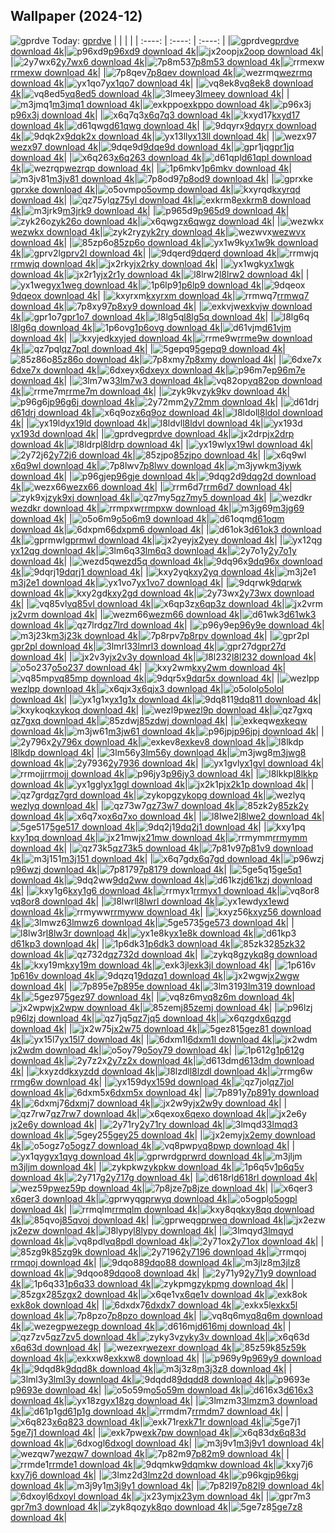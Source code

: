 ## Wallpaper (2024-12)
![gprdve](https://w.wallhaven.cc/full/gp/wallhaven-gprdve.png) Today: [gprdve](https://th.wallhaven.cc/small/gp/gprdve.jpg)
|      |      |      |
| :----: | :----: | :----: |
|![gprdve](https://th.wallhaven.cc/small/gp/gprdve.jpg)[gprdve download 4k](https://wallhaven.cc/w/gprdve)|![p96xd9](https://th.wallhaven.cc/small/p9/p96xd9.jpg)[p96xd9 download 4k](https://wallhaven.cc/w/p96xd9)|![jx2oop](https://th.wallhaven.cc/small/jx/jx2oop.jpg)[jx2oop download 4k](https://wallhaven.cc/w/jx2oop)|
|![2y7wx6](https://th.wallhaven.cc/small/2y/2y7wx6.jpg)[2y7wx6 download 4k](https://wallhaven.cc/w/2y7wx6)|![7p8m53](https://th.wallhaven.cc/small/7p/7p8m53.jpg)[7p8m53 download 4k](https://wallhaven.cc/w/7p8m53)|![rrmexw](https://th.wallhaven.cc/small/rr/rrmexw.jpg)[rrmexw download 4k](https://wallhaven.cc/w/rrmexw)|
|![7p8qev](https://th.wallhaven.cc/small/7p/7p8qev.jpg)[7p8qev download 4k](https://wallhaven.cc/w/7p8qev)|![wezrmq](https://th.wallhaven.cc/small/we/wezrmq.jpg)[wezrmq download 4k](https://wallhaven.cc/w/wezrmq)|![yx1qo7](https://th.wallhaven.cc/small/yx/yx1qo7.jpg)[yx1qo7 download 4k](https://wallhaven.cc/w/yx1qo7)|
|![vq8ek8](https://th.wallhaven.cc/small/vq/vq8ek8.jpg)[vq8ek8 download 4k](https://wallhaven.cc/w/vq8ek8)|![vq8ed5](https://th.wallhaven.cc/small/vq/vq8ed5.jpg)[vq8ed5 download 4k](https://wallhaven.cc/w/vq8ed5)|![3lmeey](https://th.wallhaven.cc/small/3l/3lmeey.jpg)[3lmeey download 4k](https://wallhaven.cc/w/3lmeey)|
|![m3jmq1](https://th.wallhaven.cc/small/m3/m3jmq1.jpg)[m3jmq1 download 4k](https://wallhaven.cc/w/m3jmq1)|![exkppo](https://th.wallhaven.cc/small/ex/exkppo.jpg)[exkppo download 4k](https://wallhaven.cc/w/exkppo)|![p96x3j](https://th.wallhaven.cc/small/p9/p96x3j.jpg)[p96x3j download 4k](https://wallhaven.cc/w/p96x3j)|
|![x6q7q3](https://th.wallhaven.cc/small/x6/x6q7q3.jpg)[x6q7q3 download 4k](https://wallhaven.cc/w/x6q7q3)|![kxyd17](https://th.wallhaven.cc/small/kx/kxyd17.jpg)[kxyd17 download 4k](https://wallhaven.cc/w/kxyd17)|![d61qwg](https://th.wallhaven.cc/small/d6/d61qwg.jpg)[d61qwg download 4k](https://wallhaven.cc/w/d61qwg)|
|![9dqyrx](https://th.wallhaven.cc/small/9d/9dqyrx.jpg)[9dqyrx download 4k](https://wallhaven.cc/w/9dqyrx)|![9dqk2x](https://th.wallhaven.cc/small/9d/9dqk2x.jpg)[9dqk2x download 4k](https://wallhaven.cc/w/9dqk2x)|![yx13ll](https://th.wallhaven.cc/small/yx/yx13ll.jpg)[yx13ll download 4k](https://wallhaven.cc/w/yx13ll)|
|![wezx97](https://th.wallhaven.cc/small/we/wezx97.jpg)[wezx97 download 4k](https://wallhaven.cc/w/wezx97)|![9dqe9d](https://th.wallhaven.cc/small/9d/9dqe9d.jpg)[9dqe9d download 4k](https://wallhaven.cc/w/9dqe9d)|![gpr1jq](https://th.wallhaven.cc/small/gp/gpr1jq.jpg)[gpr1jq download 4k](https://wallhaven.cc/w/gpr1jq)|
|![x6q263](https://th.wallhaven.cc/small/x6/x6q263.jpg)[x6q263 download 4k](https://wallhaven.cc/w/x6q263)|![d61qpl](https://th.wallhaven.cc/small/d6/d61qpl.jpg)[d61qpl download 4k](https://wallhaven.cc/w/d61qpl)|![wezrqp](https://th.wallhaven.cc/small/we/wezrqp.jpg)[wezrqp download 4k](https://wallhaven.cc/w/wezrqp)|
|![1p6mkv](https://th.wallhaven.cc/small/1p/1p6mkv.jpg)[1p6mkv download 4k](https://wallhaven.cc/w/1p6mkv)|![m3jv81](https://th.wallhaven.cc/small/m3/m3jv81.jpg)[m3jv81 download 4k](https://wallhaven.cc/w/m3jv81)|![7p8od9](https://th.wallhaven.cc/small/7p/7p8od9.jpg)[7p8od9 download 4k](https://wallhaven.cc/w/7p8od9)|
|![gprxke](https://th.wallhaven.cc/small/gp/gprxke.jpg)[gprxke download 4k](https://wallhaven.cc/w/gprxke)|![o5ovmp](https://th.wallhaven.cc/small/o5/o5ovmp.jpg)[o5ovmp download 4k](https://wallhaven.cc/w/o5ovmp)|![kxyrqd](https://th.wallhaven.cc/small/kx/kxyrqd.jpg)[kxyrqd download 4k](https://wallhaven.cc/w/kxyrqd)|
|![qz75yl](https://th.wallhaven.cc/small/qz/qz75yl.jpg)[qz75yl download 4k](https://wallhaven.cc/w/qz75yl)|![exkrm8](https://th.wallhaven.cc/small/ex/exkrm8.jpg)[exkrm8 download 4k](https://wallhaven.cc/w/exkrm8)|![m3jrk9](https://th.wallhaven.cc/small/m3/m3jrk9.jpg)[m3jrk9 download 4k](https://wallhaven.cc/w/m3jrk9)|
|![p965d9](https://th.wallhaven.cc/small/p9/p965d9.jpg)[p965d9 download 4k](https://wallhaven.cc/w/p965d9)|![zyk26o](https://th.wallhaven.cc/small/zy/zyk26o.jpg)[zyk26o download 4k](https://wallhaven.cc/w/zyk26o)|![x6qwgz](https://th.wallhaven.cc/small/x6/x6qwgz.jpg)[x6qwgz download 4k](https://wallhaven.cc/w/x6qwgz)|
|![wezwkx](https://th.wallhaven.cc/small/we/wezwkx.jpg)[wezwkx download 4k](https://wallhaven.cc/w/wezwkx)|![zyk2ry](https://th.wallhaven.cc/small/zy/zyk2ry.jpg)[zyk2ry download 4k](https://wallhaven.cc/w/zyk2ry)|![wezwvx](https://th.wallhaven.cc/small/we/wezwvx.jpg)[wezwvx download 4k](https://wallhaven.cc/w/wezwvx)|
|![85zp6o](https://th.wallhaven.cc/small/85/85zp6o.jpg)[85zp6o download 4k](https://wallhaven.cc/w/85zp6o)|![yx1w9k](https://th.wallhaven.cc/small/yx/yx1w9k.jpg)[yx1w9k download 4k](https://wallhaven.cc/w/yx1w9k)|![gprv2l](https://th.wallhaven.cc/small/gp/gprv2l.jpg)[gprv2l download 4k](https://wallhaven.cc/w/gprv2l)|
|![9dqerd](https://th.wallhaven.cc/small/9d/9dqerd.jpg)[9dqerd download 4k](https://wallhaven.cc/w/9dqerd)|![rrmwjq](https://th.wallhaven.cc/small/rr/rrmwjq.jpg)[rrmwjq download 4k](https://wallhaven.cc/w/rrmwjq)|![jx2rky](https://th.wallhaven.cc/small/jx/jx2rky.jpg)[jx2rky download 4k](https://wallhaven.cc/w/jx2rky)|
|![yx1wgk](https://th.wallhaven.cc/small/yx/yx1wgk.jpg)[yx1wgk download 4k](https://wallhaven.cc/w/yx1wgk)|![jx2r1y](https://th.wallhaven.cc/small/jx/jx2r1y.jpg)[jx2r1y download 4k](https://wallhaven.cc/w/jx2r1y)|![l8lrw2](https://th.wallhaven.cc/small/l8/l8lrw2.jpg)[l8lrw2 download 4k](https://wallhaven.cc/w/l8lrw2)|
|![yx1weg](https://th.wallhaven.cc/small/yx/yx1weg.jpg)[yx1weg download 4k](https://wallhaven.cc/w/yx1weg)|![1p6lp9](https://th.wallhaven.cc/small/1p/1p6lp9.jpg)[1p6lp9 download 4k](https://wallhaven.cc/w/1p6lp9)|![9dqeox](https://th.wallhaven.cc/small/9d/9dqeox.jpg)[9dqeox download 4k](https://wallhaven.cc/w/9dqeox)|
|![kxyrxm](https://th.wallhaven.cc/small/kx/kxyrxm.jpg)[kxyrxm download 4k](https://wallhaven.cc/w/kxyrxm)|![rrmwq7](https://th.wallhaven.cc/small/rr/rrmwq7.jpg)[rrmwq7 download 4k](https://wallhaven.cc/w/rrmwq7)|![7p8xy9](https://th.wallhaven.cc/small/7p/7p8xy9.jpg)[7p8xy9 download 4k](https://wallhaven.cc/w/7p8xy9)|
|![exkvjw](https://th.wallhaven.cc/small/ex/exkvjw.jpg)[exkvjw download 4k](https://wallhaven.cc/w/exkvjw)|![gpr1o7](https://th.wallhaven.cc/small/gp/gpr1o7.jpg)[gpr1o7 download 4k](https://wallhaven.cc/w/gpr1o7)|![l8lg5q](https://th.wallhaven.cc/small/l8/l8lg5q.jpg)[l8lg5q download 4k](https://wallhaven.cc/w/l8lg5q)|
|![l8lg6q](https://th.wallhaven.cc/small/l8/l8lg6q.jpg)[l8lg6q download 4k](https://wallhaven.cc/w/l8lg6q)|![1p6ovg](https://th.wallhaven.cc/small/1p/1p6ovg.jpg)[1p6ovg download 4k](https://wallhaven.cc/w/1p6ovg)|![d61vjm](https://th.wallhaven.cc/small/d6/d61vjm.jpg)[d61vjm download 4k](https://wallhaven.cc/w/d61vjm)|
|![kxyjed](https://th.wallhaven.cc/small/kx/kxyjed.jpg)[kxyjed download 4k](https://wallhaven.cc/w/kxyjed)|![rrme9w](https://th.wallhaven.cc/small/rr/rrme9w.jpg)[rrme9w download 4k](https://wallhaven.cc/w/rrme9w)|![qz7pql](https://th.wallhaven.cc/small/qz/qz7pql.jpg)[qz7pql download 4k](https://wallhaven.cc/w/qz7pql)|
|![5gepq9](https://th.wallhaven.cc/small/5g/5gepq9.jpg)[5gepq9 download 4k](https://wallhaven.cc/w/5gepq9)|![85z86o](https://th.wallhaven.cc/small/85/85z86o.jpg)[85z86o download 4k](https://wallhaven.cc/w/85z86o)|![7p8xmy](https://th.wallhaven.cc/small/7p/7p8xmy.jpg)[7p8xmy download 4k](https://wallhaven.cc/w/7p8xmy)|
|![6dxe7x](https://th.wallhaven.cc/small/6d/6dxe7x.jpg)[6dxe7x download 4k](https://wallhaven.cc/w/6dxe7x)|![6dxeyx](https://th.wallhaven.cc/small/6d/6dxeyx.jpg)[6dxeyx download 4k](https://wallhaven.cc/w/6dxeyx)|![p96m7e](https://th.wallhaven.cc/small/p9/p96m7e.jpg)[p96m7e download 4k](https://wallhaven.cc/w/p96m7e)|
|![3lm7w3](https://th.wallhaven.cc/small/3l/3lm7w3.jpg)[3lm7w3 download 4k](https://wallhaven.cc/w/3lm7w3)|![vq82op](https://th.wallhaven.cc/small/vq/vq82op.jpg)[vq82op download 4k](https://wallhaven.cc/w/vq82op)|![rrme7m](https://th.wallhaven.cc/small/rr/rrme7m.jpg)[rrme7m download 4k](https://wallhaven.cc/w/rrme7m)|
|![zyk9kv](https://th.wallhaven.cc/small/zy/zyk9kv.jpg)[zyk9kv download 4k](https://wallhaven.cc/w/zyk9kv)|![p96g6j](https://th.wallhaven.cc/small/p9/p96g6j.jpg)[p96g6j download 4k](https://wallhaven.cc/w/p96g6j)|![2y72mm](https://th.wallhaven.cc/small/2y/2y72mm.jpg)[2y72mm download 4k](https://wallhaven.cc/w/2y72mm)|
|![d61drj](https://th.wallhaven.cc/small/d6/d61drj.jpg)[d61drj download 4k](https://wallhaven.cc/w/d61drj)|![x6q9oz](https://th.wallhaven.cc/small/x6/x6q9oz.jpg)[x6q9oz download 4k](https://wallhaven.cc/w/x6q9oz)|![l8ldol](https://th.wallhaven.cc/small/l8/l8ldol.jpg)[l8ldol download 4k](https://wallhaven.cc/w/l8ldol)|
|![yx19ld](https://th.wallhaven.cc/small/yx/yx19ld.jpg)[yx19ld download 4k](https://wallhaven.cc/w/yx19ld)|![l8ldvl](https://th.wallhaven.cc/small/l8/l8ldvl.jpg)[l8ldvl download 4k](https://wallhaven.cc/w/l8ldvl)|![yx193d](https://th.wallhaven.cc/small/yx/yx193d.jpg)[yx193d download 4k](https://wallhaven.cc/w/yx193d)|
|![gprdve](https://th.wallhaven.cc/small/gp/gprdve.jpg)[gprdve download 4k](https://wallhaven.cc/w/gprdve)|![jx2drp](https://th.wallhaven.cc/small/jx/jx2drp.jpg)[jx2drp download 4k](https://wallhaven.cc/w/jx2drp)|![l8ldrp](https://th.wallhaven.cc/small/l8/l8ldrp.jpg)[l8ldrp download 4k](https://wallhaven.cc/w/l8ldrp)|
|![yx19wl](https://th.wallhaven.cc/small/yx/yx19wl.jpg)[yx19wl download 4k](https://wallhaven.cc/w/yx19wl)|![2y72j6](https://th.wallhaven.cc/small/2y/2y72j6.jpg)[2y72j6 download 4k](https://wallhaven.cc/w/2y72j6)|![85zjpo](https://th.wallhaven.cc/small/85/85zjpo.jpg)[85zjpo download 4k](https://wallhaven.cc/w/85zjpo)|
|![x6q9wl](https://th.wallhaven.cc/small/x6/x6q9wl.jpg)[x6q9wl download 4k](https://wallhaven.cc/w/x6q9wl)|![7p8lwv](https://th.wallhaven.cc/small/7p/7p8lwv.jpg)[7p8lwv download 4k](https://wallhaven.cc/w/7p8lwv)|![m3jywk](https://th.wallhaven.cc/small/m3/m3jywk.jpg)[m3jywk download 4k](https://wallhaven.cc/w/m3jywk)|
|![p96gje](https://th.wallhaven.cc/small/p9/p96gje.jpg)[p96gje download 4k](https://wallhaven.cc/w/p96gje)|![9dqg2d](https://th.wallhaven.cc/small/9d/9dqg2d.jpg)[9dqg2d download 4k](https://wallhaven.cc/w/9dqg2d)|![wezx66](https://th.wallhaven.cc/small/we/wezx66.jpg)[wezx66 download 4k](https://wallhaven.cc/w/wezx66)|
|![rrm6d7](https://th.wallhaven.cc/small/rr/rrm6d7.jpg)[rrm6d7 download 4k](https://wallhaven.cc/w/rrm6d7)|![zyk9xj](https://th.wallhaven.cc/small/zy/zyk9xj.jpg)[zyk9xj download 4k](https://wallhaven.cc/w/zyk9xj)|![qz7my5](https://th.wallhaven.cc/small/qz/qz7my5.jpg)[qz7my5 download 4k](https://wallhaven.cc/w/qz7my5)|
|![wezdkr](https://th.wallhaven.cc/small/we/wezdkr.jpg)[wezdkr download 4k](https://wallhaven.cc/w/wezdkr)|![rrmpxw](https://th.wallhaven.cc/small/rr/rrmpxw.jpg)[rrmpxw download 4k](https://wallhaven.cc/w/rrmpxw)|![m3jg69](https://th.wallhaven.cc/small/m3/m3jg69.jpg)[m3jg69 download 4k](https://wallhaven.cc/w/m3jg69)|
|![o5o6m9](https://th.wallhaven.cc/small/o5/o5o6m9.jpg)[o5o6m9 download 4k](https://wallhaven.cc/w/o5o6m9)|![d61oqm](https://th.wallhaven.cc/small/d6/d61oqm.jpg)[d61oqm download 4k](https://wallhaven.cc/w/d61oqm)|![6dxpm6](https://th.wallhaven.cc/small/6d/6dxpm6.jpg)[6dxpm6 download 4k](https://wallhaven.cc/w/6dxpm6)|
|![d61ok3](https://th.wallhaven.cc/small/d6/d61ok3.jpg)[d61ok3 download 4k](https://wallhaven.cc/w/d61ok3)|![gprmwl](https://th.wallhaven.cc/small/gp/gprmwl.jpg)[gprmwl download 4k](https://wallhaven.cc/w/gprmwl)|![jx2yey](https://th.wallhaven.cc/small/jx/jx2yey.jpg)[jx2yey download 4k](https://wallhaven.cc/w/jx2yey)|
|![yx12qg](https://th.wallhaven.cc/small/yx/yx12qg.jpg)[yx12qg download 4k](https://wallhaven.cc/w/yx12qg)|![3lm6q3](https://th.wallhaven.cc/small/3l/3lm6q3.jpg)[3lm6q3 download 4k](https://wallhaven.cc/w/3lm6q3)|![2y7o1y](https://th.wallhaven.cc/small/2y/2y7o1y.jpg)[2y7o1y download 4k](https://wallhaven.cc/w/2y7o1y)|
|![wezd5q](https://th.wallhaven.cc/small/we/wezd5q.jpg)[wezd5q download 4k](https://wallhaven.cc/w/wezd5q)|![9dq96x](https://th.wallhaven.cc/small/9d/9dq96x.jpg)[9dq96x download 4k](https://wallhaven.cc/w/9dq96x)|![9dqrj1](https://th.wallhaven.cc/small/9d/9dqrj1.jpg)[9dqrj1 download 4k](https://wallhaven.cc/w/9dqrj1)|
|![kxy2yq](https://th.wallhaven.cc/small/kx/kxy2yq.jpg)[kxy2yq download 4k](https://wallhaven.cc/w/kxy2yq)|![m3j2e1](https://th.wallhaven.cc/small/m3/m3j2e1.jpg)[m3j2e1 download 4k](https://wallhaven.cc/w/m3j2e1)|![yx1vo7](https://th.wallhaven.cc/small/yx/yx1vo7.jpg)[yx1vo7 download 4k](https://wallhaven.cc/w/yx1vo7)|
|![9dqrwk](https://th.wallhaven.cc/small/9d/9dqrwk.jpg)[9dqrwk download 4k](https://wallhaven.cc/w/9dqrwk)|![kxy2gd](https://th.wallhaven.cc/small/kx/kxy2gd.jpg)[kxy2gd download 4k](https://wallhaven.cc/w/kxy2gd)|![2y73wx](https://th.wallhaven.cc/small/2y/2y73wx.jpg)[2y73wx download 4k](https://wallhaven.cc/w/2y73wx)|
|![vq85vl](https://th.wallhaven.cc/small/vq/vq85vl.jpg)[vq85vl download 4k](https://wallhaven.cc/w/vq85vl)|![x6qp3z](https://th.wallhaven.cc/small/x6/x6qp3z.jpg)[x6qp3z download 4k](https://wallhaven.cc/w/x6qp3z)|![jx2vrm](https://th.wallhaven.cc/small/jx/jx2vrm.jpg)[jx2vrm download 4k](https://wallhaven.cc/w/jx2vrm)|
|![wezm66](https://th.wallhaven.cc/small/we/wezm66.jpg)[wezm66 download 4k](https://wallhaven.cc/w/wezm66)|![d61wk3](https://th.wallhaven.cc/small/d6/d61wk3.jpg)[d61wk3 download 4k](https://wallhaven.cc/w/d61wk3)|![qz7lrd](https://th.wallhaven.cc/small/qz/qz7lrd.jpg)[qz7lrd download 4k](https://wallhaven.cc/w/qz7lrd)|
|![p96y9e](https://th.wallhaven.cc/small/p9/p96y9e.jpg)[p96y9e download 4k](https://wallhaven.cc/w/p96y9e)|![m3j23k](https://th.wallhaven.cc/small/m3/m3j23k.jpg)[m3j23k download 4k](https://wallhaven.cc/w/m3j23k)|![7p8rpv](https://th.wallhaven.cc/small/7p/7p8rpv.jpg)[7p8rpv download 4k](https://wallhaven.cc/w/7p8rpv)|
|![gpr2pl](https://th.wallhaven.cc/small/gp/gpr2pl.jpg)[gpr2pl download 4k](https://wallhaven.cc/w/gpr2pl)|![3lmrl3](https://th.wallhaven.cc/small/3l/3lmrl3.jpg)[3lmrl3 download 4k](https://wallhaven.cc/w/3lmrl3)|![gpr27d](https://th.wallhaven.cc/small/gp/gpr27d.jpg)[gpr27d download 4k](https://wallhaven.cc/w/gpr27d)|
|![jx2v3y](https://th.wallhaven.cc/small/jx/jx2v3y.jpg)[jx2v3y download 4k](https://wallhaven.cc/w/jx2v3y)|![l8l232](https://th.wallhaven.cc/small/l8/l8l232.jpg)[l8l232 download 4k](https://wallhaven.cc/w/l8l232)|![o5o237](https://th.wallhaven.cc/small/o5/o5o237.jpg)[o5o237 download 4k](https://wallhaven.cc/w/o5o237)|
|![kxy2wm](https://th.wallhaven.cc/small/kx/kxy2wm.jpg)[kxy2wm download 4k](https://wallhaven.cc/w/kxy2wm)|![vq85mp](https://th.wallhaven.cc/small/vq/vq85mp.jpg)[vq85mp download 4k](https://wallhaven.cc/w/vq85mp)|![9dqr5x](https://th.wallhaven.cc/small/9d/9dqr5x.jpg)[9dqr5x download 4k](https://wallhaven.cc/w/9dqr5x)|
|![wezlpp](https://th.wallhaven.cc/small/we/wezlpp.jpg)[wezlpp download 4k](https://wallhaven.cc/w/wezlpp)|![x6qjx3](https://th.wallhaven.cc/small/x6/x6qjx3.jpg)[x6qjx3 download 4k](https://wallhaven.cc/w/x6qjx3)|![o5olol](https://th.wallhaven.cc/small/o5/o5olol.jpg)[o5olol download 4k](https://wallhaven.cc/w/o5olol)|
|![yx1g1x](https://th.wallhaven.cc/small/yx/yx1g1x.jpg)[yx1g1x download 4k](https://wallhaven.cc/w/yx1g1x)|![9dq811](https://th.wallhaven.cc/small/9d/9dq811.jpg)[9dq811 download 4k](https://wallhaven.cc/w/9dq811)|![kxykoq](https://th.wallhaven.cc/small/kx/kxykoq.jpg)[kxykoq download 4k](https://wallhaven.cc/w/kxykoq)|
|![wezl9p](https://th.wallhaven.cc/small/we/wezl9p.jpg)[wezl9p download 4k](https://wallhaven.cc/w/wezl9p)|![qz7gxq](https://th.wallhaven.cc/small/qz/qz7gxq.jpg)[qz7gxq download 4k](https://wallhaven.cc/w/qz7gxq)|![85zdwj](https://th.wallhaven.cc/small/85/85zdwj.jpg)[85zdwj download 4k](https://wallhaven.cc/w/85zdwj)|
|![exkeqw](https://th.wallhaven.cc/small/ex/exkeqw.jpg)[exkeqw download 4k](https://wallhaven.cc/w/exkeqw)|![m3jw61](https://th.wallhaven.cc/small/m3/m3jw61.jpg)[m3jw61 download 4k](https://wallhaven.cc/w/m3jw61)|![p96jpj](https://th.wallhaven.cc/small/p9/p96jpj.jpg)[p96jpj download 4k](https://wallhaven.cc/w/p96jpj)|
|![2y796x](https://th.wallhaven.cc/small/2y/2y796x.jpg)[2y796x download 4k](https://wallhaven.cc/w/2y796x)|![exkev8](https://th.wallhaven.cc/small/ex/exkev8.jpg)[exkev8 download 4k](https://wallhaven.cc/w/exkev8)|![l8lkdp](https://th.wallhaven.cc/small/l8/l8lkdp.jpg)[l8lkdp download 4k](https://wallhaven.cc/w/l8lkdp)|
|![3lm56y](https://th.wallhaven.cc/small/3l/3lm56y.jpg)[3lm56y download 4k](https://wallhaven.cc/w/3lm56y)|![m3jwg8](https://th.wallhaven.cc/small/m3/m3jwg8.jpg)[m3jwg8 download 4k](https://wallhaven.cc/w/m3jwg8)|![2y7936](https://th.wallhaven.cc/small/2y/2y7936.jpg)[2y7936 download 4k](https://wallhaven.cc/w/2y7936)|
|![yx1gvl](https://th.wallhaven.cc/small/yx/yx1gvl.jpg)[yx1gvl download 4k](https://wallhaven.cc/w/yx1gvl)|![rrmojj](https://th.wallhaven.cc/small/rr/rrmojj.jpg)[rrmojj download 4k](https://wallhaven.cc/w/rrmojj)|![p96jy3](https://th.wallhaven.cc/small/p9/p96jy3.jpg)[p96jy3 download 4k](https://wallhaven.cc/w/p96jy3)|
|![l8lkkp](https://th.wallhaven.cc/small/l8/l8lkkp.jpg)[l8lkkp download 4k](https://wallhaven.cc/w/l8lkkp)|![yx1ggl](https://th.wallhaven.cc/small/yx/yx1ggl.jpg)[yx1ggl download 4k](https://wallhaven.cc/w/yx1ggl)|![jx2k1p](https://th.wallhaven.cc/small/jx/jx2k1p.jpg)[jx2k1p download 4k](https://wallhaven.cc/w/jx2k1p)|
|![qz7grd](https://th.wallhaven.cc/small/qz/qz7grd.jpg)[qz7grd download 4k](https://wallhaven.cc/w/qz7grd)|![zykopg](https://th.wallhaven.cc/small/zy/zykopg.jpg)[zykopg download 4k](https://wallhaven.cc/w/zykopg)|![wezlyq](https://th.wallhaven.cc/small/we/wezlyq.jpg)[wezlyq download 4k](https://wallhaven.cc/w/wezlyq)|
|![qz73w7](https://th.wallhaven.cc/small/qz/qz73w7.jpg)[qz73w7 download 4k](https://wallhaven.cc/w/qz73w7)|![85zk2y](https://th.wallhaven.cc/small/85/85zk2y.jpg)[85zk2y download 4k](https://wallhaven.cc/w/85zk2y)|![x6q7xo](https://th.wallhaven.cc/small/x6/x6q7xo.jpg)[x6q7xo download 4k](https://wallhaven.cc/w/x6q7xo)|
|![l8lwe2](https://th.wallhaven.cc/small/l8/l8lwe2.jpg)[l8lwe2 download 4k](https://wallhaven.cc/w/l8lwe2)|![5ge517](https://th.wallhaven.cc/small/5g/5ge517.jpg)[5ge517 download 4k](https://wallhaven.cc/w/5ge517)|![9dq2j1](https://th.wallhaven.cc/small/9d/9dq2j1.jpg)[9dq2j1 download 4k](https://wallhaven.cc/w/9dq2j1)|
|![kxy1pq](https://th.wallhaven.cc/small/kx/kxy1pq.jpg)[kxy1pq download 4k](https://wallhaven.cc/w/kxy1pq)|![jx21mw](https://th.wallhaven.cc/small/jx/jx21mw.jpg)[jx21mw download 4k](https://wallhaven.cc/w/jx21mw)|![rrmymm](https://th.wallhaven.cc/small/rr/rrmymm.jpg)[rrmymm download 4k](https://wallhaven.cc/w/rrmymm)|
|![qz73k5](https://th.wallhaven.cc/small/qz/qz73k5.jpg)[qz73k5 download 4k](https://wallhaven.cc/w/qz73k5)|![7p81v9](https://th.wallhaven.cc/small/7p/7p81v9.jpg)[7p81v9 download 4k](https://wallhaven.cc/w/7p81v9)|![m3j151](https://th.wallhaven.cc/small/m3/m3j151.jpg)[m3j151 download 4k](https://wallhaven.cc/w/m3j151)|
|![x6q7gd](https://th.wallhaven.cc/small/x6/x6q7gd.jpg)[x6q7gd download 4k](https://wallhaven.cc/w/x6q7gd)|![p96wzj](https://th.wallhaven.cc/small/p9/p96wzj.jpg)[p96wzj download 4k](https://wallhaven.cc/w/p96wzj)|![7p8179](https://th.wallhaven.cc/small/7p/7p8179.jpg)[7p8179 download 4k](https://wallhaven.cc/w/7p8179)|
|![5ge5q1](https://th.wallhaven.cc/small/5g/5ge5q1.jpg)[5ge5q1 download 4k](https://wallhaven.cc/w/5ge5q1)|![9dq2ww](https://th.wallhaven.cc/small/9d/9dq2ww.jpg)[9dq2ww download 4k](https://wallhaven.cc/w/9dq2ww)|![d61kzj](https://th.wallhaven.cc/small/d6/d61kzj.jpg)[d61kzj download 4k](https://wallhaven.cc/w/d61kzj)|
|![kxy1g6](https://th.wallhaven.cc/small/kx/kxy1g6.jpg)[kxy1g6 download 4k](https://wallhaven.cc/w/kxy1g6)|![rrmyx1](https://th.wallhaven.cc/small/rr/rrmyx1.jpg)[rrmyx1 download 4k](https://wallhaven.cc/w/rrmyx1)|![vq8or8](https://th.wallhaven.cc/small/vq/vq8or8.jpg)[vq8or8 download 4k](https://wallhaven.cc/w/vq8or8)|
|![l8lwrl](https://th.wallhaven.cc/small/l8/l8lwrl.jpg)[l8lwrl download 4k](https://wallhaven.cc/w/l8lwrl)|![yx1ewd](https://th.wallhaven.cc/small/yx/yx1ewd.jpg)[yx1ewd download 4k](https://wallhaven.cc/w/yx1ewd)|![rrmyww](https://th.wallhaven.cc/small/rr/rrmyww.jpg)[rrmyww download 4k](https://wallhaven.cc/w/rrmyww)|
|![kxyz56](https://th.wallhaven.cc/small/kx/kxyz56.jpg)[kxyz56 download 4k](https://wallhaven.cc/w/kxyz56)|![3lmwz6](https://th.wallhaven.cc/small/3l/3lmwz6.jpg)[3lmwz6 download 4k](https://wallhaven.cc/w/3lmwz6)|![5ge573](https://th.wallhaven.cc/small/5g/5ge573.jpg)[5ge573 download 4k](https://wallhaven.cc/w/5ge573)|
|![l8lw3r](https://th.wallhaven.cc/small/l8/l8lw3r.jpg)[l8lw3r download 4k](https://wallhaven.cc/w/l8lw3r)|![yx1e8k](https://th.wallhaven.cc/small/yx/yx1e8k.jpg)[yx1e8k download 4k](https://wallhaven.cc/w/yx1e8k)|![d61kp3](https://th.wallhaven.cc/small/d6/d61kp3.jpg)[d61kp3 download 4k](https://wallhaven.cc/w/d61kp3)|
|![1p6dk3](https://th.wallhaven.cc/small/1p/1p6dk3.jpg)[1p6dk3 download 4k](https://wallhaven.cc/w/1p6dk3)|![85zk32](https://th.wallhaven.cc/small/85/85zk32.jpg)[85zk32 download 4k](https://wallhaven.cc/w/85zk32)|![qz732d](https://th.wallhaven.cc/small/qz/qz732d.jpg)[qz732d download 4k](https://wallhaven.cc/w/qz732d)|
|![zykq8g](https://th.wallhaven.cc/small/zy/zykq8g.jpg)[zykq8g download 4k](https://wallhaven.cc/w/zykq8g)|![kxy19m](https://th.wallhaven.cc/small/kx/kxy19m.jpg)[kxy19m download 4k](https://wallhaven.cc/w/kxy19m)|![exk3jl](https://th.wallhaven.cc/small/ex/exk3jl.jpg)[exk3jl download 4k](https://wallhaven.cc/w/exk3jl)|
|![1p616v](https://th.wallhaven.cc/small/1p/1p616v.jpg)[1p616v download 4k](https://wallhaven.cc/w/1p616v)|![9dqzq1](https://th.wallhaven.cc/small/9d/9dqzq1.jpg)[9dqzq1 download 4k](https://wallhaven.cc/w/9dqzq1)|![jx2wgw](https://th.wallhaven.cc/small/jx/jx2wgw.jpg)[jx2wgw download 4k](https://wallhaven.cc/w/jx2wgw)|
|![7p895e](https://th.wallhaven.cc/small/7p/7p895e.jpg)[7p895e download 4k](https://wallhaven.cc/w/7p895e)|![3lm319](https://th.wallhaven.cc/small/3l/3lm319.jpg)[3lm319 download 4k](https://wallhaven.cc/w/3lm319)|![5gez97](https://th.wallhaven.cc/small/5g/5gez97.jpg)[5gez97 download 4k](https://wallhaven.cc/w/5gez97)|
|![vq8z6m](https://th.wallhaven.cc/small/vq/vq8z6m.jpg)[vq8z6m download 4k](https://wallhaven.cc/w/vq8z6m)|![jx2wpw](https://th.wallhaven.cc/small/jx/jx2wpw.jpg)[jx2wpw download 4k](https://wallhaven.cc/w/jx2wpw)|![85zemj](https://th.wallhaven.cc/small/85/85zemj.jpg)[85zemj download 4k](https://wallhaven.cc/w/85zemj)|
|![p96lzj](https://th.wallhaven.cc/small/p9/p96lzj.jpg)[p96lzj download 4k](https://wallhaven.cc/w/p96lzj)|![qz7jq5](https://th.wallhaven.cc/small/qz/qz7jq5.jpg)[qz7jq5 download 4k](https://wallhaven.cc/w/qz7jq5)|![x6qzgd](https://th.wallhaven.cc/small/x6/x6qzgd.jpg)[x6qzgd download 4k](https://wallhaven.cc/w/x6qzgd)|
|![jx2w75](https://th.wallhaven.cc/small/jx/jx2w75.jpg)[jx2w75 download 4k](https://wallhaven.cc/w/jx2w75)|![5gez81](https://th.wallhaven.cc/small/5g/5gez81.jpg)[5gez81 download 4k](https://wallhaven.cc/w/5gez81)|![yx15l7](https://th.wallhaven.cc/small/yx/yx15l7.jpg)[yx15l7 download 4k](https://wallhaven.cc/w/yx15l7)|
|![6dxm1l](https://th.wallhaven.cc/small/6d/6dxm1l.jpg)[6dxm1l download 4k](https://wallhaven.cc/w/6dxm1l)|![jx2wdm](https://th.wallhaven.cc/small/jx/jx2wdm.jpg)[jx2wdm download 4k](https://wallhaven.cc/w/jx2wdm)|![o5oy79](https://th.wallhaven.cc/small/o5/o5oy79.jpg)[o5oy79 download 4k](https://wallhaven.cc/w/o5oy79)|
|![1p612g](https://th.wallhaven.cc/small/1p/1p612g.jpg)[1p612g download 4k](https://wallhaven.cc/w/1p612g)|![2y7z2x](https://th.wallhaven.cc/small/2y/2y7z2x.jpg)[2y7z2x download 4k](https://wallhaven.cc/w/2y7z2x)|![d613dm](https://th.wallhaven.cc/small/d6/d613dm.jpg)[d613dm download 4k](https://wallhaven.cc/w/d613dm)|
|![kxyzdd](https://th.wallhaven.cc/small/kx/kxyzdd.jpg)[kxyzdd download 4k](https://wallhaven.cc/w/kxyzdd)|![l8lzdl](https://th.wallhaven.cc/small/l8/l8lzdl.jpg)[l8lzdl download 4k](https://wallhaven.cc/w/l8lzdl)|![rrmg6w](https://th.wallhaven.cc/small/rr/rrmg6w.jpg)[rrmg6w download 4k](https://wallhaven.cc/w/rrmg6w)|
|![yx159d](https://th.wallhaven.cc/small/yx/yx159d.jpg)[yx159d download 4k](https://wallhaven.cc/w/yx159d)|![qz7jol](https://th.wallhaven.cc/small/qz/qz7jol.jpg)[qz7jol download 4k](https://wallhaven.cc/w/qz7jol)|![6dxm5x](https://th.wallhaven.cc/small/6d/6dxm5x.jpg)[6dxm5x download 4k](https://wallhaven.cc/w/6dxm5x)|
|![7p891y](https://th.wallhaven.cc/small/7p/7p891y.jpg)[7p891y download 4k](https://wallhaven.cc/w/7p891y)|![6dxmj7](https://th.wallhaven.cc/small/6d/6dxmj7.jpg)[6dxmj7 download 4k](https://wallhaven.cc/w/6dxmj7)|![jx2w9y](https://th.wallhaven.cc/small/jx/jx2w9y.jpg)[jx2w9y download 4k](https://wallhaven.cc/w/jx2w9y)|
|![qz7rw7](https://th.wallhaven.cc/small/qz/qz7rw7.jpg)[qz7rw7 download 4k](https://wallhaven.cc/w/qz7rw7)|![x6qexo](https://th.wallhaven.cc/small/x6/x6qexo.jpg)[x6qexo download 4k](https://wallhaven.cc/w/x6qexo)|![jx2e6y](https://th.wallhaven.cc/small/jx/jx2e6y.jpg)[jx2e6y download 4k](https://wallhaven.cc/w/jx2e6y)|
|![2y71ry](https://th.wallhaven.cc/small/2y/2y71ry.jpg)[2y71ry download 4k](https://wallhaven.cc/w/2y71ry)|![3lmqd3](https://th.wallhaven.cc/small/3l/3lmqd3.jpg)[3lmqd3 download 4k](https://wallhaven.cc/w/3lmqd3)|![5gey25](https://th.wallhaven.cc/small/5g/5gey25.jpg)[5gey25 download 4k](https://wallhaven.cc/w/5gey25)|
|![jx2emy](https://th.wallhaven.cc/small/jx/jx2emy.jpg)[jx2emy download 4k](https://wallhaven.cc/w/jx2emy)|![o5ogz7](https://th.wallhaven.cc/small/o5/o5ogz7.jpg)[o5ogz7 download 4k](https://wallhaven.cc/w/o5ogz7)|![vq8pwp](https://th.wallhaven.cc/small/vq/vq8pwp.jpg)[vq8pwp download 4k](https://wallhaven.cc/w/vq8pwp)|
|![yx1qyg](https://th.wallhaven.cc/small/yx/yx1qyg.jpg)[yx1qyg download 4k](https://wallhaven.cc/w/yx1qyg)|![gprwrd](https://th.wallhaven.cc/small/gp/gprwrd.jpg)[gprwrd download 4k](https://wallhaven.cc/w/gprwrd)|![m3jljm](https://th.wallhaven.cc/small/m3/m3jljm.jpg)[m3jljm download 4k](https://wallhaven.cc/w/m3jljm)|
|![zykpkw](https://th.wallhaven.cc/small/zy/zykpkw.jpg)[zykpkw download 4k](https://wallhaven.cc/w/zykpkw)|![1p6q5v](https://th.wallhaven.cc/small/1p/1p6q5v.jpg)[1p6q5v download 4k](https://wallhaven.cc/w/1p6q5v)|![2y717g](https://th.wallhaven.cc/small/2y/2y717g.jpg)[2y717g download 4k](https://wallhaven.cc/w/2y717g)|
|![d618rl](https://th.wallhaven.cc/small/d6/d618rl.jpg)[d618rl download 4k](https://wallhaven.cc/w/d618rl)|![wez59p](https://th.wallhaven.cc/small/we/wez59p.jpg)[wez59p download 4k](https://wallhaven.cc/w/wez59p)|![7p8jze](https://th.wallhaven.cc/small/7p/7p8jze.jpg)[7p8jze download 4k](https://wallhaven.cc/w/7p8jze)|
|![x6qer3](https://th.wallhaven.cc/small/x6/x6qer3.jpg)[x6qer3 download 4k](https://wallhaven.cc/w/x6qer3)|![gprwyq](https://th.wallhaven.cc/small/gp/gprwyq.jpg)[gprwyq download 4k](https://wallhaven.cc/w/gprwyq)|![o5ogpl](https://th.wallhaven.cc/small/o5/o5ogpl.jpg)[o5ogpl download 4k](https://wallhaven.cc/w/o5ogpl)|
|![rrmqlm](https://th.wallhaven.cc/small/rr/rrmqlm.jpg)[rrmqlm download 4k](https://wallhaven.cc/w/rrmqlm)|![kxy8qq](https://th.wallhaven.cc/small/kx/kxy8qq.jpg)[kxy8qq download 4k](https://wallhaven.cc/w/kxy8qq)|![85qvoj](https://th.wallhaven.cc/small/85/85qvoj.jpg)[85qvoj download 4k](https://wallhaven.cc/w/85qvoj)|
|![gprweq](https://th.wallhaven.cc/small/gp/gprweq.jpg)[gprweq download 4k](https://wallhaven.cc/w/gprweq)|![jx2ezw](https://th.wallhaven.cc/small/jx/jx2ezw.jpg)[jx2ezw download 4k](https://wallhaven.cc/w/jx2ezw)|![l8lypy](https://th.wallhaven.cc/small/l8/l8lypy.jpg)[l8lypy download 4k](https://wallhaven.cc/w/l8lypy)|
|![3lmqyd](https://th.wallhaven.cc/small/3l/3lmqyd.jpg)[3lmqyd download 4k](https://wallhaven.cc/w/3lmqyd)|![vq8pdl](https://th.wallhaven.cc/small/vq/vq8pdl.jpg)[vq8pdl download 4k](https://wallhaven.cc/w/vq8pdl)|![2y71ox](https://th.wallhaven.cc/small/2y/2y71ox.jpg)[2y71ox download 4k](https://wallhaven.cc/w/2y71ox)|
|![85zg9k](https://th.wallhaven.cc/small/85/85zg9k.jpg)[85zg9k download 4k](https://wallhaven.cc/w/85zg9k)|![2y7196](https://th.wallhaven.cc/small/2y/2y7196.jpg)[2y7196 download 4k](https://wallhaven.cc/w/2y7196)|![rrmqoj](https://th.wallhaven.cc/small/rr/rrmqoj.jpg)[rrmqoj download 4k](https://wallhaven.cc/w/rrmqoj)|
|![9dqo88](https://th.wallhaven.cc/small/9d/9dqo88.jpg)[9dqo88 download 4k](https://wallhaven.cc/w/9dqo88)|![m3jlz8](https://th.wallhaven.cc/small/m3/m3jlz8.jpg)[m3jlz8 download 4k](https://wallhaven.cc/w/m3jlz8)|![9dqoo8](https://th.wallhaven.cc/small/9d/9dqoo8.jpg)[9dqoo8 download 4k](https://wallhaven.cc/w/9dqoo8)|
|![2y71y9](https://th.wallhaven.cc/small/2y/2y71y9.jpg)[2y71y9 download 4k](https://wallhaven.cc/w/2y71y9)|![1p6q33](https://th.wallhaven.cc/small/1p/1p6q33.jpg)[1p6q33 download 4k](https://wallhaven.cc/w/1p6q33)|![zykpmg](https://th.wallhaven.cc/small/zy/zykpmg.jpg)[zykpmg download 4k](https://wallhaven.cc/w/zykpmg)|
|![85zgx2](https://th.wallhaven.cc/small/85/85zgx2.jpg)[85zgx2 download 4k](https://wallhaven.cc/w/85zgx2)|![x6qe1v](https://th.wallhaven.cc/small/x6/x6qe1v.jpg)[x6qe1v download 4k](https://wallhaven.cc/w/x6qe1v)|![exk8ok](https://th.wallhaven.cc/small/ex/exk8ok.jpg)[exk8ok download 4k](https://wallhaven.cc/w/exk8ok)|
|![6dxdx7](https://th.wallhaven.cc/small/6d/6dxdx7.jpg)[6dxdx7 download 4k](https://wallhaven.cc/w/6dxdx7)|![exkx5l](https://th.wallhaven.cc/small/ex/exkx5l.jpg)[exkx5l download 4k](https://wallhaven.cc/w/exkx5l)|![7p8pzo](https://th.wallhaven.cc/small/7p/7p8pzo.jpg)[7p8pzo download 4k](https://wallhaven.cc/w/7p8pzo)|
|![vq8q6m](https://th.wallhaven.cc/small/vq/vq8q6m.jpg)[vq8q6m download 4k](https://wallhaven.cc/w/vq8q6m)|![wezegp](https://th.wallhaven.cc/small/we/wezegp.jpg)[wezegp download 4k](https://wallhaven.cc/w/wezegp)|![d616mj](https://th.wallhaven.cc/small/d6/d616mj.jpg)[d616mj download 4k](https://wallhaven.cc/w/d616mj)|
|![qz7zv5](https://th.wallhaven.cc/small/qz/qz7zv5.jpg)[qz7zv5 download 4k](https://wallhaven.cc/w/qz7zv5)|![zyky3v](https://th.wallhaven.cc/small/zy/zyky3v.jpg)[zyky3v download 4k](https://wallhaven.cc/w/zyky3v)|![x6q63d](https://th.wallhaven.cc/small/x6/x6q63d.jpg)[x6q63d download 4k](https://wallhaven.cc/w/x6q63d)|
|![wezexr](https://th.wallhaven.cc/small/we/wezexr.jpg)[wezexr download 4k](https://wallhaven.cc/w/wezexr)|![85z59k](https://th.wallhaven.cc/small/85/85z59k.jpg)[85z59k download 4k](https://wallhaven.cc/w/85z59k)|![exkxw8](https://th.wallhaven.cc/small/ex/exkxw8.jpg)[exkxw8 download 4k](https://wallhaven.cc/w/exkxw8)|
|![p969y9](https://th.wallhaven.cc/small/p9/p969y9.jpg)[p969y9 download 4k](https://wallhaven.cc/w/p969y9)|![9dqd8k](https://th.wallhaven.cc/small/9d/9dqd8k.jpg)[9dqd8k download 4k](https://wallhaven.cc/w/9dqd8k)|![m3j3z8](https://th.wallhaven.cc/small/m3/m3j3z8.jpg)[m3j3z8 download 4k](https://wallhaven.cc/w/m3j3z8)|
|![3lml3y](https://th.wallhaven.cc/small/3l/3lml3y.jpg)[3lml3y download 4k](https://wallhaven.cc/w/3lml3y)|![9dqdd8](https://th.wallhaven.cc/small/9d/9dqdd8.jpg)[9dqdd8 download 4k](https://wallhaven.cc/w/9dqdd8)|![p9693e](https://th.wallhaven.cc/small/p9/p9693e.jpg)[p9693e download 4k](https://wallhaven.cc/w/p9693e)|
|![o5o59m](https://th.wallhaven.cc/small/o5/o5o59m.jpg)[o5o59m download 4k](https://wallhaven.cc/w/o5o59m)|![d616x3](https://th.wallhaven.cc/small/d6/d616x3.jpg)[d616x3 download 4k](https://wallhaven.cc/w/d616x3)|![yx18zg](https://th.wallhaven.cc/small/yx/yx18zg.jpg)[yx18zg download 4k](https://wallhaven.cc/w/yx18zg)|
|![3lmzm3](https://th.wallhaven.cc/small/3l/3lmzm3.jpg)[3lmzm3 download 4k](https://wallhaven.cc/w/3lmzm3)|![d61p1g](https://th.wallhaven.cc/small/d6/d61p1g.jpg)[d61p1g download 4k](https://wallhaven.cc/w/d61p1g)|![rrmdm7](https://th.wallhaven.cc/small/rr/rrmdm7.jpg)[rrmdm7 download 4k](https://wallhaven.cc/w/rrmdm7)|
|![x6q823](https://th.wallhaven.cc/small/x6/x6q823.jpg)[x6q823 download 4k](https://wallhaven.cc/w/x6q823)|![exk71r](https://th.wallhaven.cc/small/ex/exk71r.jpg)[exk71r download 4k](https://wallhaven.cc/w/exk71r)|![5ge7j1](https://th.wallhaven.cc/small/5g/5ge7j1.jpg)[5ge7j1 download 4k](https://wallhaven.cc/w/5ge7j1)|
|![exk7pw](https://th.wallhaven.cc/small/ex/exk7pw.jpg)[exk7pw download 4k](https://wallhaven.cc/w/exk7pw)|![x6q83d](https://th.wallhaven.cc/small/x6/x6q83d.jpg)[x6q83d download 4k](https://wallhaven.cc/w/x6q83d)|![6dxogl](https://th.wallhaven.cc/small/6d/6dxogl.jpg)[6dxogl download 4k](https://wallhaven.cc/w/6dxogl)|
|![m3j9v1](https://th.wallhaven.cc/small/m3/m3j9v1.jpg)[m3j9v1 download 4k](https://wallhaven.cc/w/m3j9v1)|![wezqw7](https://th.wallhaven.cc/small/we/wezqw7.jpg)[wezqw7 download 4k](https://wallhaven.cc/w/wezqw7)|![7p82m9](https://th.wallhaven.cc/small/7p/7p82m9.jpg)[7p82m9 download 4k](https://wallhaven.cc/w/7p82m9)|
|![rrmde1](https://th.wallhaven.cc/small/rr/rrmde1.jpg)[rrmde1 download 4k](https://wallhaven.cc/w/rrmde1)|![9dqmkw](https://th.wallhaven.cc/small/9d/9dqmkw.jpg)[9dqmkw download 4k](https://wallhaven.cc/w/9dqmkw)|![kxy7j6](https://th.wallhaven.cc/small/kx/kxy7j6.jpg)[kxy7j6 download 4k](https://wallhaven.cc/w/kxy7j6)|
|![3lmz2d](https://th.wallhaven.cc/small/3l/3lmz2d.jpg)[3lmz2d download 4k](https://wallhaven.cc/w/3lmz2d)|![p96kgj](https://th.wallhaven.cc/small/p9/p96kgj.jpg)[p96kgj download 4k](https://wallhaven.cc/w/p96kgj)|![m3j9y1](https://th.wallhaven.cc/small/m3/m3j9y1.jpg)[m3j9y1 download 4k](https://wallhaven.cc/w/m3j9y1)|
|![7p82l9](https://th.wallhaven.cc/small/7p/7p82l9.jpg)[7p82l9 download 4k](https://wallhaven.cc/w/7p82l9)|![6dxoyl](https://th.wallhaven.cc/small/6d/6dxoyl.jpg)[6dxoyl download 4k](https://wallhaven.cc/w/6dxoyl)|![jx23ym](https://th.wallhaven.cc/small/jx/jx23ym.jpg)[jx23ym download 4k](https://wallhaven.cc/w/jx23ym)|
|![gpr7m3](https://th.wallhaven.cc/small/gp/gpr7m3.jpg)[gpr7m3 download 4k](https://wallhaven.cc/w/gpr7m3)|![zyk8qo](https://th.wallhaven.cc/small/zy/zyk8qo.jpg)[zyk8qo download 4k](https://wallhaven.cc/w/zyk8qo)|![5ge7z8](https://th.wallhaven.cc/small/5g/5ge7z8.jpg)[5ge7z8 download 4k](https://wallhaven.cc/w/5ge7z8)|
